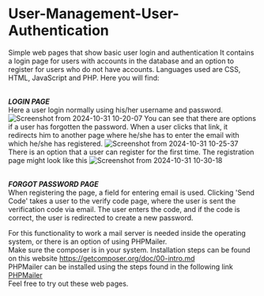 # User-Management-User-Authentication
 Simple web pages that show basic user login and authentication
 It contains a login page for users with accounts in the database and an option to register for users who do not have accounts. 
 Languages used are CSS, HTML, JavaScript and PHP.
 Here you will find:
 <br><br>
 
 ***LOGIN PAGE***
 <br>
Here a user login normally using his/her username and password. 
![Screenshot from 2024-10-31 10-20-07](https://github.com/user-attachments/assets/f882c612-d13e-44ed-9968-4065918501b1)
You can see that there are options if a user has forgotten the password. When a user clicks that link, it redirects him to another page where he/she has to enter the email with which he/she has registered.
![Screenshot from 2024-10-31 10-25-37](https://github.com/user-attachments/assets/5a1c3754-2737-46ac-ae2f-3cd15a0b1a1f)
There is an option that a user can register for the first time. The registration page might look like this
![Screenshot from 2024-10-31 10-30-18](https://github.com/user-attachments/assets/1196a8ac-1df0-4da9-825b-abd2882d0315)
<br><br>

***FORGOT PASSWORD PAGE*** <br>
When registering the page, a field for entering email is used. Clicking 'Send Code' takes a user to the verify code page, where the user is sent the verification code via email. The user enters the code, and if the code is correct, the user is redirected to create a new password.

For this functionality to work a mail server is needed inside the operating system, or there is an option of using PHPMailer.
<br>
Make sure the composer is in your system. Installation steps can be found on this website <a href="https://getcomposer.org/doc/00-intro.md">https://getcomposer.org/doc/00-intro.md</a>
<br>
PHPMailer can be installed using the steps found in the following link <a href="https://github.com/PHPMailer/PHPMailer">PHPMailer</a>
<br>
Feel free to try out these web pages.




 
